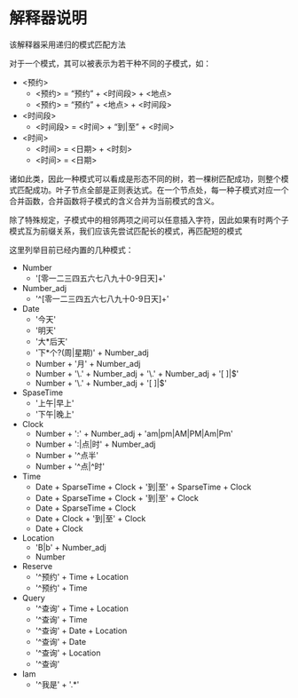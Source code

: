 # 解释器说明

该解释器采用递归的模式匹配方法

对于一个模式，其可以被表示为若干种不同的子模式，如：

- <预约>
	- <预约> = “预约” + <时间段> + <地点>
	- <预约> = “预约” + <地点> + <时间段>
- <时间段>
	- <时间段> = <时间> + “到|至” + <时间>
- <时间>
	- <时间> = <日期> + <时刻>
	- <时间> = <日期>

诸如此类，因此一种模式可以看成是形态不同的树，若一棵树匹配成功，则整个模式匹配成功。叶子节点全部是正则表达式。在一个节点处，每一种子模式对应一个合并函数，合并函数将子模式的含义合并为当前模式的含义。

除了特殊规定，子模式中的相邻两项之间可以任意插入字符，因此如果有时两个子模式互为前缀关系，我们应该先尝试匹配长的模式，再匹配短的模式

这里列举目前已经内置的几种模式：

- Number
	- '[零一二三四五六七八九十0-9日天]+'
- Number_adj
	- '^[零一二三四五六七八九十0-9日天]+'
- Date
	- '今天'
	- '明天'
	- '大\*后天'
	- '下\*个?(周|星期)' + Number_adj
	- Number + '月' + Number_adj
	- Number + '\\.' + Number_adj + '\\.' + Number_adj + '[ ]|$'
	- Number + '\\.' + Number_adj + '[ ]|$'
- SpaseTime
	- '上午|早上'
	- '下午|晚上'
- Clock
	- Number + '\:' + Number_adj + 'am|pm|AM|PM|Am|Pm'
	- Number + '\:|点|时' + Number_adj
	- Number + '^点半'
	- Number + '^点|^时'
- Time
	- Date + SparseTime + Clock + '到|至' + SparseTime + Clock
	- Date + SparseTime + Clock + '到|至' + Clock
	- Date + SparseTime + Clock
	- Date + Clock + '到|至' + Clock
	- Date + Clock
- Location
	- 'B|b' + Number_adj
	- Number
- Reserve
	- '^预约' + Time + Location
	- '^预约' + Time
- Query
	- '^查询' + Time + Location
	- '^查询' + Time
	- '^查询' + Date + Location
	- '^查询' + Date
	- '^查询' + Location
	- '^查询'
- Iam
	- '^我是' + '.*'